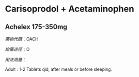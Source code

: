 # Carisoprodol + Acetaminophen

## Achelex 175-350mg

*藥物代碼*：OACH

*給藥途徑*：O

*用法用量*：

Adult : 1-2 Tablets qid, after meals or before sleeping.

